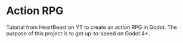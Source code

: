 # Action RPG #

Tutorial from HeartBeast on YT to create an action RPG in Godot. The purpose of this project is to get up-to-speed on Godot 4+.